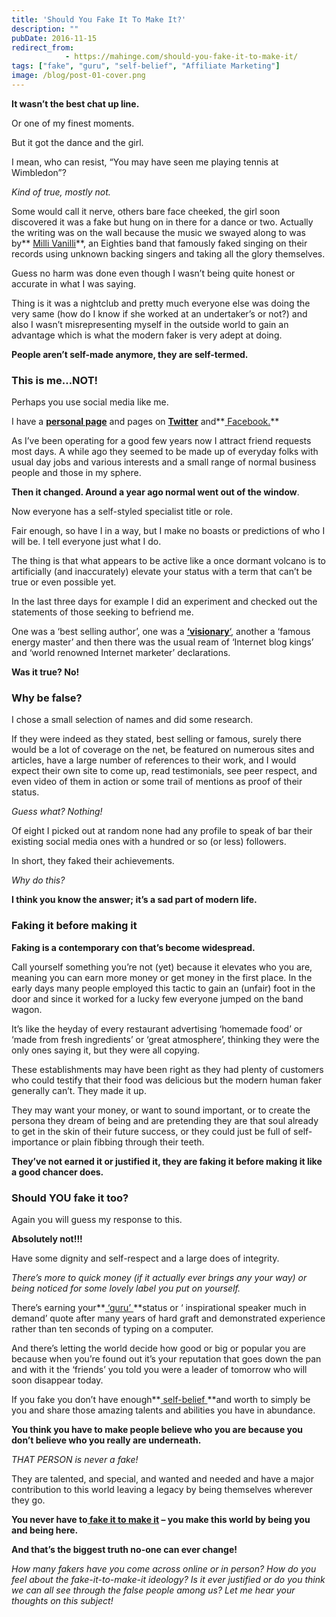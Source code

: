 ```yaml
---
title: 'Should You Fake It To Make It?'
description: ""
pubDate: 2016-11-15
redirect_from:
            - https://mahinge.com/should-you-fake-it-to-make-it/
tags: ["fake", "guru", "self-belief", "Affiliate Marketing"]
image: /blog/post-01-cover.png
---
```

**It wasn’t the best chat up line.**

Or one of my finest moments.

But it got the dance and the girl.

I mean, who can resist, “You may have seen me playing tennis at Wimbledon”?

_Kind of true, mostly not._

Some would call it nerve, others bare face cheeked, the girl soon discovered it was a fake but hung on in there for a dance or two. Actually the writing was on the wall because the music we swayed along to was by** [Milli Vanilli](http://en.wikipedia.org/wiki/Milli_Vanilli "Milli Vanilli - great band, shame about the fake!")**, an Eighties band that famously faked singing on their records using unknown backing singers and taking all the glory themselves.

Guess no harm was done even though I wasn’t being quite honest or accurate in what I was saying.

Thing is it was a nightclub and pretty much everyone else was doing the very same (how do I know if she worked at an undertaker’s or not?) and also I wasn’t misrepresenting myself in the outside world to gain an advantage which is what the modern faker is very adept at doing.

**People aren’t self-made anymore, they are self-termed.**

### This is me…NOT!

Perhaps you use social media like me.

I have a **[personal page](https://mahinge.com/ "My personal Twitter page")** and pages on **[Twitter](https://twitter.com/demagnify "100% Champions Twitter profile")** and**[ Facebook.](http://facebook.com/patohkihara/ "100% Champions Facebook page")**

As I’ve been operating for a good few years now I attract friend requests most days. A while ago they seemed to be made up of everyday folks with usual day jobs and various interests and a small range of normal business people and those in my sphere.

**Then it changed. Around a year ago normal went out of the window**.

Now everyone has a self-styled specialist title or role.

Fair enough, so have I in a way, but I make no boasts or predictions of who I will be. I tell everyone just what I do.

The thing is that what appears to be active like a once dormant volcano is to artificially (and inaccurately) elevate your status with a term that can’t be true or even possible yet.

In the last three days for example I did an experiment and checked out the statements of those seeking to befriend me.

One was a ‘best selling author’, one was a [**‘visionary**‘](http://jimsmarketingblog.com/2011/03/21/visionary-thought-leader-maverick-or-fool-you-decide/ "Who calls themselves a visionary?"), another a ‘famous energy master’ and then there was the usual ream of ‘Internet blog kings’ and ‘world renowned Internet marketer’ declarations.

**Was it true? No!**

### Why be false?

I chose a small selection of names and did some research.

If they were indeed as they stated, best selling or famous, surely there would be a lot of coverage on the net, be featured on numerous sites and articles, have a large number of references to their work, and I would expect their own site to come up, read testimonials, see peer respect, and even video of them in action or some trail of mentions as proof of their status.

_Guess what? Nothing!_

Of eight I picked out at random none had any profile to speak of bar their existing social media ones with a hundred or so (or less) followers.

In short, they faked their achievements.

_Why do this?_

**I think you know the answer; it’s a sad part of modern life.**

### Faking it before making it

**Faking is a contemporary con that’s become widespread.**

Call yourself something you’re not (yet) because it elevates who you are, meaning you can earn more money or get money in the first place. In the early days many people employed this tactic to gain an (unfair) foot in the door and since it worked for a lucky few everyone jumped on the band wagon.

It’s like the heyday of every restaurant advertising ‘homemade food’ or ‘made from fresh ingredients’ or ‘great atmosphere’, thinking they were the only ones saying it, but they were all copying.

These establishments may have been right as they had plenty of customers who could testify that their food was delicious but the modern human faker generally can’t. They made it up.

They may want your money, or want to sound important, or to create the persona they dream of being and are pretending they are that soul already to get in the skin of their future success, or they could just be full of self-importance or plain fibbing through their teeth.

**They’ve not earned it or justified it, they are faking it before making it like a good chancer does.**

### Should YOU fake it too?

Again you will guess my response to this.

**Absolutely not!!!**

Have some dignity and self-respect and a large does of integrity.

_There’s more to quick money (if it actually ever brings any your way) or being noticed for some lovely label you put on yourself._

There’s earning your**[ ‘guru’ ](http://en.wikipedia.org/wiki/Guru "What is the true meaning of a guru?")**status or ‘ inspirational speaker much in demand’ quote after many years of hard graft and demonstrated experience rather than ten seconds of typing on a computer.

And there’s letting the world decide how good or big or popular you are because when you’re found out it’s your reputation that goes down the pan and with it the ‘friends’ you told you were a leader of tomorrow who will soon disappear today.

If you fake you don’t have enough**[ self-belief ](http://www.businessballs.com/selfbelief.htm "Learn how to have more self-belief")**and worth to simply be you and share those amazing talents and abilities you have in abundance.

**You think you have to make people believe who you are because you don’t believe who you really are underneath.**

_THAT PERSON is never a fake!_

They are talented, and special, and wanted and needed and have a major contribution to this world leaving a legacy by being themselves wherever they go.

**You never have to[ fake it to make it](http://jumpoff.tv/posts/view/is-it-acceptable-to-fake-it-to-you-make-it/ "Should you fake it to make it on the music scene?") – you make this world by being you and being here.**

**And that’s the biggest truth no-one can ever change!**

_How many fakers have you come across online or in person? How do you feel about the fake-it-to-make-it ideology? Is it ever justified or do you think we can all see through the false people among us? Let me hear your thoughts on this subject!_
